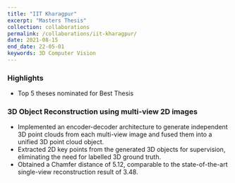 ```yaml
---
title: "IIT Kharagpur"
excerpt: "Masters Thesis"
collection: collaborations
permalink: /collaborations/iit-kharagpur/
date: 2021-08-15
end_date: 22-05-01
keywords: 3D Computer Vision
---
```


### Highlights
- Top 5 theses nominated for Best Thesis

### 3D Object Reconstruction using multi-view 2D images
- Implemented an encoder-decoder architecture to generate independent 3D point clouds from each multi-view image and fused
them into a unified 3D point cloud object.
- Extracted 2D key points from the generated 3D objects for supervision, eliminating the need for labelled 3D ground truth.
- Obtained a Chamfer distance of 5.12, comparable to the state-of-the-art single-view reconstruction result of 3.48.

